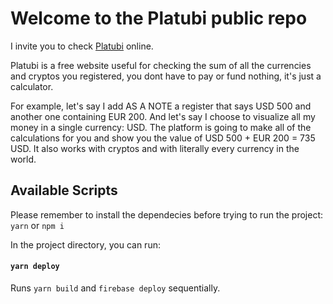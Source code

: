 # Welcome to the Platubi public repo

I invite you to check [Platubi](https://platubi.com) online.

Platubi is a free website useful for checking the sum of all the currencies and cryptos you registered, you dont have to pay or fund nothing, it's just a calculator.


For example, let's say I add AS A NOTE a register that says USD 500 and another one containing EUR 200.
And let's say I choose to visualize all my money in a single currency: USD.
The platform is going to make all of the calculations for you and show you the value of USD 500 + EUR 200 = 735 USD.
It also works with cryptos and with literally every currency in the world.

## Available Scripts

Please remember to install the dependecies before trying to run the project:
`yarn` or `npm i`

In the project directory, you can run:
#### `yarn deploy`

Runs `yarn build` and `firebase deploy` sequentially.
